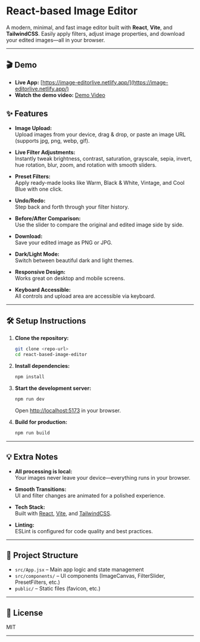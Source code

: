# React-based Image Editor

A modern, minimal, and fast image editor built with **React**, **Vite**, and **TailwindCSS**. Easily apply filters, adjust image properties, and download your edited images—all in your browser.

---

## 🎬 Demo

- **Live App:** [https://image-editorlive.netlify.app/](https://image-editorlive.netlify.app/)
- **Watch the demo video:** [Demo Video](https://drive.google.com/file/d/1hpAJ8Jwesakwny9M82PjG2mT2izjFfAm/view?usp=drive_link)
## ✨ Features

- **Image Upload:**  
  Upload images from your device, drag & drop, or paste an image URL (supports jpg, png, webp, gif).

- **Live Filter Adjustments:**  
  Instantly tweak brightness, contrast, saturation, grayscale, sepia, invert, hue rotation, blur, zoom, and rotation with smooth sliders.

- **Preset Filters:**  
  Apply ready-made looks like Warm, Black & White, Vintage, and Cool Blue with one click.

- **Undo/Redo:**  
  Step back and forth through your filter history.

- **Before/After Comparison:**  
  Use the slider to compare the original and edited image side by side.

- **Download:**  
  Save your edited image as PNG or JPG.

- **Dark/Light Mode:**  
  Switch between beautiful dark and light themes.

- **Responsive Design:**  
  Works great on desktop and mobile screens.

- **Keyboard Accessible:**  
  All controls and upload area are accessible via keyboard.

---

## 🛠️ Setup Instructions

1. **Clone the repository:**
   ```sh
   git clone <repo-url>
   cd react-based-image-editor
   ```

2. **Install dependencies:**
   ```sh
   npm install
   ```

3. **Start the development server:**
   ```sh
   npm run dev
   ```
   Open [http://localhost:5173](http://localhost:5173) in your browser.

4. **Build for production:**
   ```sh
   npm run build
   ```

---

## 💡 Extra Notes

- **All processing is local:**  
  Your images never leave your device—everything runs in your browser.

- **Smooth Transitions:**  
  UI and filter changes are animated for a polished experience.

- **Tech Stack:**  
  Built with [React](https://react.dev/), [Vite](https://vitejs.dev/), and [TailwindCSS](https://tailwindcss.com/).

- **Linting:**  
  ESLint is configured for code quality and best practices.

---


## 📁 Project Structure

- `src/App.jsx` – Main app logic and state management
- `src/components/` – UI components (ImageCanvas, FilterSlider, PresetFilters, etc.)
- `public/` – Static files (favicon, etc.)

---

## 📜 License

MIT

--- 